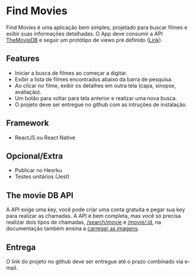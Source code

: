 # Find Movies
Find Movies é uma aplicação bem simples, projetado para buscar filmes e exibir suas informações detalhadas.
O App deve consumir a API [TheMovieDB](https://developers.themoviedb.org/3/) e seguir um protótipo de views pré definido ([Link](https://xd.adobe.com/view/bbf64c44-6ce8-4b9b-9449-e3ce7628b28b-eea5/grid)).

## Features

- Iniciar a busca de filmes ao começar a digitar.
- Exibir a lista de filmes encontrados abaixo da barra de pesquisa.
- Ao clicar no filme, exibir os detalhes em outra tela (capa, sinopse, avaliação).
- Um botão para voltar para tela anterior e realizar uma nova busca.
- O projeto deve ser entregue no github com as intruções de instalação.

## Framework
- ReactJS ou React Native

## Opcional/Extra
- Publicar no Heorku
- Testes unitários (Jest)

## The movie DB API
A API exige uma key, você pode criar uma conta gratuita e pegar sua key para realizar as chamadas. A API é bem completa, mas você só precisa realizar dois tipos de chamadas, [/search/movie](https://developers.themoviedb.org/3/search/search-movies) e [/movie/:id](https://developers.themoviedb.org/3/movies/get-movie-details), na documentação também ensina a [carregar as imagens](https://developers.themoviedb.org/3/getting-started/images).

## Entrega
O link do projeto no github deve ser entregue até o prazo combinado via e-mail.

